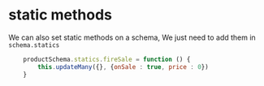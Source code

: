 # static methods

We can also set static methods on a schema, We just need to add them in `schema.statics`

```Javascript
    productSchema.statics.fireSale = function () {
        this.updateMany({}, {onSale : true, price : 0})
    }
```